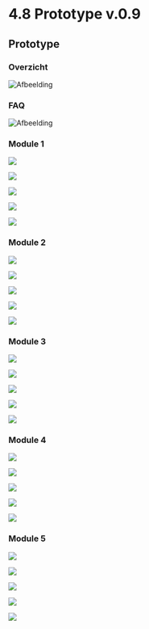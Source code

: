 # 4.8 Prototype v.0.9

## Prototype



### Overzicht



![Afbeelding](../.gitbook/assets/overview.png)

### FAQ





![Afbeelding](../.gitbook/assets/faq.jpg)



### Module 1



![](../.gitbook/assets/module-1.png)

![](../.gitbook/assets/module-1.1.png)

![](../.gitbook/assets/module-1.2.png)

![](../.gitbook/assets/module-1.3.png)

![](../.gitbook/assets/module-1.4.png)

### Module 2



![](../.gitbook/assets/module-2.png)

![](../.gitbook/assets/module-2.1.png)

![](../.gitbook/assets/module-2.2.png)

![](../.gitbook/assets/module-2.3%20%281%29.png)

![](../.gitbook/assets/module-2.4.png)

### Module 3



![](../.gitbook/assets/module-3.png)

![](../.gitbook/assets/module-3.1.png)

![](../.gitbook/assets/module-3.2.png)

![](../.gitbook/assets/module-3.3.png)

![](../.gitbook/assets/module-3.4%20%281%29.png)

### Module 4



![](../.gitbook/assets/module-4.jpg)

![](../.gitbook/assets/module-4.1.jpg)

![](../.gitbook/assets/module-4.2.jpg)

![](../.gitbook/assets/module-4.3.jpg)

![](../.gitbook/assets/module-4.4.jpg)

### Module 5



![](../.gitbook/assets/module-5.jpg)

![](../.gitbook/assets/module-5.1.jpg)

![](../.gitbook/assets/module-5.2.jpg)

![](../.gitbook/assets/module-5.3.jpg)

![](../.gitbook/assets/module-5.4.jpg)

  


